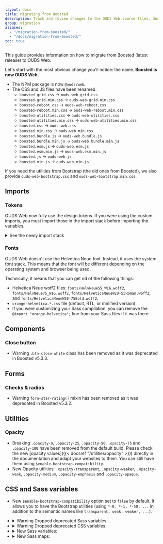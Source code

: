 ```yaml
---
layout: docs
title: Migrating from Boosted
description: Track and review changes to the OUDS Web source files, documentation, and components to help you migrate from Boosted to OUDS Web.
group: migration
aliases:
  - "/migration-from-boosted/"
  - "/docs/migration-from-boosted/"
toc: true
---
```


This guide provides information on how to migrate from Boosted (latest release) to OUDS Web.

Let's start with the most obvious change you'll notice: the name. **Boosted is now OUDS Web.**

- The NPM package is now `@ouds/web`.
- The CSS and JS files have been renamed:
  - `boosted-grid.css` → `ouds-web-grid.css`
  - `boosted-grid.min.css` → `ouds-web-grid.min.css`
  - `boosted-reboot.css` → `ouds-web-reboot.css`
  - `boosted-reboot.min.css` → `ouds-web-reboot.min.css`
  - `boosted-utilities.css` → `ouds-web-utilities.css`
  - `boosted-utilities.min.css` → `ouds-web-utilities.min.css`
  - `boosted.css` → `ouds-web.css`
  - `boosted.min.css` → `ouds-web.min.css`
  - `boosted.bundle.js` → `ouds-web.bundle.js`
  - `boosted.bundle.min.js` → `ouds-web.bundle.min.js`
  - `boosted.esm.js` → `ouds-web.esm.js`
  - `boosted.esm.min.js` → `ouds-web.esm.min.js`
  - `boosted.js` → `ouds-web.js`
  - `boosted.min.js` → `ouds-web.min.js`

If you need the utilities from Bootstrap (the old ones from Boosted), we also provide `ouds-web-bootstrap.css` and `ouds-web-bootstrap.min.css`.

## Imports

### Tokens

OUDS Web now fully use the design tokens. If you were using the custom imports, you must import those in the import stack before importing the variables.

<details>
<summary>See the newly import stack</summary>

```diff
  @import "functions";
+ @import "tokens/raw";
+ @import "tokens/semantic";
+ @import "tokens/component";
  @import "variables";
  @import "variables-dark";
  ...
```
</details>

### Fonts

OUDS Web doesn't use the Helvetica Neue font. Instead, it uses the system font stack. This means that the font will be different depending on the operating system and browser being used.

Technically, it means that you can get rid of the following things:
- Helvetica Neue woff2 files: `fonts/HelvNeue55_W1G.woff2`, `fonts/HelvNeue75_W1G.woff2`, `fonts/HelveticaNeueW20-55Roman.woff2`, and `fonts/HelveticaNeueW20-75Bold.woff2`.
- `orange-helvetica.*.css` file (default, RTL, or minified version).
- If you were customizing your Sass compilation, you can remove the `@import "orange-helvetica";` line from your Sass files if it was there.

## Components

### Close button

- <span class="badge text-bg-warning">Warning</span> `.btn-close-white` class has been removed as it was deprecated in Boosted v5.3.3.

## Forms

### Checks & radios

- <span class="badge text-bg-warning">Warning</span> `form-star-rating()` mixin has been removed as it was deprecated in Boosted v5.3.2.

## Utilities

### Opacity

- <span class="badge text-bg-danger">Breaking</span> `.opacity-0`, `.opacity-25`, `.opacity-50`, `.opacity-75` and `.opacity-100` have been removed from the default build. Please check the new [opacity values]({{< docsref "/utilities/opacity" >}}) directly in the documentation and adapt your websites to them. You can still have them using `$enable-bootstrap-compatibility`.
- <span class="badge text-bg-success">New</span> Opacity utilities: `.opacity-transparent`, `.opacity-weaker`, `.opacity-weak`, `.opacity-medium`, `.opacity-emphasis` and `.opacity-opaque`.

## CSS and Sass variables

- <span class="badge text-bg-success">New</span> `$enable-bootstrap-compatibility` option set to `false` by default. It allows you to have the Bootstrap utilities (using `*-0, *-1, *-50, ...` in addition to the semantic names like `transparent, weak, weaker, ...`).

- <details class="mb-2">
    <summary><span class="badge text-bg-warning">Warning</span> Dropped deprecated Sass variables:</summary>
    <ul>
      <li><code>$boosted-prefix</code></li>
      <li><code>$boosted-variable-prefix</code></li>
      <li><code>$btn-close-white-active-border-color</code></li>
      <li><code>$btn-close-white-active-color</code></li>
      <li><code>$btn-close-white-bg</code></li>
      <li><code>$btn-close-white-border-color</code></li>
      <li><code>$btn-close-white-color</code></li>
      <li><code>$btn-close-white-disabled-color</code></li>
      <li><code>$btn-close-white-hover-color</code></li>
      <li><code>$footer-nav-link-font-weight</code></li>
      <li><code>$form-star-focus-box-shadow</code></li>
      <li><code>$form-star-focus-color</code></li>
      <li><code>$form-star-focus-color-dark</code></li>
      <li><code>$form-star-focus-outline</code></li>
      <li><code>$form-star-focus-outline-dark</code></li>
      <li><code>$orange-filter</code></li>
      <li><code>$outline-offset</code></li>
      <li><code>$outline-width</code></li>
      <li><code>$step-item-padding-end</code></li>
      <li><code>$title-bar-border-color-dark</code></li>
    </ul>
  </details>

- <details class="mb-2">
    <summary><span class="badge text-bg-warning">Warning</span> Dropped deprecated CSS variables:</summary>
    <ul>
      <li><code>--bs-btn-close-active-border-color</code></li>
      <li><code>--bs-btn-close-active-color</code></li>
      <li><code>--bs-btn-close-bg</code></li>
      <li><code>--bs-btn-close-border-color</code></li>
      <li><code>--bs-btn-close-color</code></li>
      <li><code>--bs-btn-close-disabled-color</code></li>
      <li><code>--bs-btn-close-hover-color</code></li>
    </ul>
  </details>

- <details class="mb-2">
    <summary><span class="badge text-bg-success">New</span> Sass variables:</summary>
    <ul>
      <li><code>$ouds-opacity-0</code></li>
      <li><code>$ouds-opacity-100</code></li>
      <li><code>$ouds-opacity-200</code></li>
      <li><code>$ouds-opacity-300</code></li>
      <li><code>$ouds-opacity-400</code></li>
      <li><code>$ouds-opacity-500</code></li>
      <li><code>$ouds-opacity-600</code></li>
      <li><code>$ouds-opacity-700</code></li>
      <li><code>$ouds-opacity-800</code></li>
      <li><code>$ouds-opacity-900</code></li>
    </ul>
  </details>

- <details class="mb-2">
    <summary><span class="badge text-bg-success">New</span> Sass maps:</summary>
    <ul>
      <li><code>$ouds-opacities</code></li>
    </ul>
  </details>
